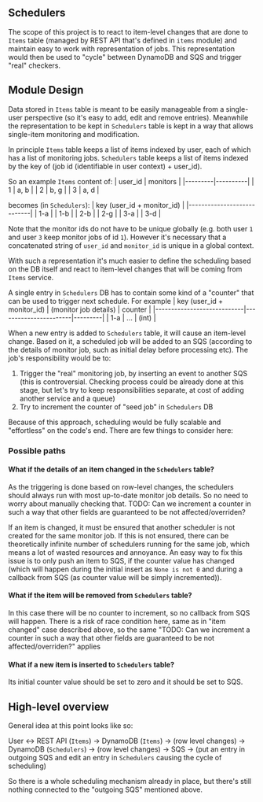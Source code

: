 ## Schedulers
The scope of this project is to react to item-level changes that are done to `Items` table (managed by
REST API that's defined in `items` module) and maintain easy to work with representation of jobs.
This representation would then be used to "cycle" between DynamoDB and SQS and trigger "real" checkers.

## Module Design
Data stored in `Items` table is meant to be easily manageable from a single-user perspective (so it's easy
to add, edit and remove entries).
Meanwhile the representation to be kept in `Schedulers` table is kept in a way that allows single-item monitoring
and modification.

In principle `Items` table keeps a list of items indexed by user, each of which has a list of monitoring jobs.
`Schedulers` table keeps a list of items indexed by the key of (job id (identifiable in user context) + user_id).

So an example `Items` content of:
| user_id | monitors |
|---------|----------|
| 1       | a, b     |
| 2       | b, g     |
| 3       | a, d     |

becomes (in `Schedulers`):
| key (user_id + monitor_id) |
|----------------------------|
| 1-a                        |
| 1-b                        |
| 2-b                        |
| 2-g                        |
| 3-a                        |
| 3-d                        |

Note that the monitor ids do not have to be unique globally (e.g. both user `1` and user `3` keep monitor jobs of id `1`).
However it's necessary that a concatenated string of `user_id` and `monitor_id` is unique in a global context.

With such a representation it's much easier to define the scheduling based on the DB itself and react to item-level changes that will be coming from `Items` service.

A single entry in `Schedulers` DB has to contain some kind of a "counter" that can be used to trigger next schedule.
For example
| key (user_id + monitor_id) | (monitor job details) | counter |
|----------------------------|-----------------------|---------|
| 1-a                        | ...                   | (int)   |

When a new entry is added to `Schedulers` table, it will cause an item-level change.
Based on it, a scheduled job will be added to an SQS (according to the details of monitor job, such as initial delay before processing etc).
The job's responsibility would be to:
1. Trigger the "real" monitoring job, by inserting an event to another SQS (this is controversial. Checking process could be already done at this stage, but let's try to keep responsibilities separate, at cost of adding another service and a queue)
2. Try to increment the counter of "seed job" in `Schedulers` DB

Because of this approach, scheduling would be fully scalable and "effortless" on the code's end.
There are few things to consider here:

### Possible paths
#### What if the details of an item changed in the `Schedulers` table?
As the triggering is done based on row-level changes, the schedulers should always run with most up-to-date monitor job details.
So no need to worry about manually checking that. TODO: Can we increment a counter in such a way that other fields are guaranteed to be not affected/overriden?

If an item is changed, it must be ensured that another scheduler is not created for the same monitor job.
If this is not ensured, there can be theoretically infinite number of schedulers running for the same job, which means a lot of wasted resources and annoyance.
An easy way to fix this issue is to only push an item to SQS, if the counter value has changed (which will happen during the initial insert as `None is not 0` and during a callback from SQS (as counter value will be simply incremented)).

#### What if the item will be removed from `Schedulers` table?
In this case there will be no counter to increment, so no callback from SQS will happen.
There is a risk of race condition here, same as in "item changed" case described above, so the same "TODO: Can we increment a counter in such a way that other fields are guaranteed to be not affected/overriden?" applies

#### What if a new item is inserted to `Schedulers` table?
Its initial counter value should be set to zero and it should be set to SQS.



## High-level overview
General idea at this point looks like so:

User <-> REST API (`Items`) -> DynamoDB (`Items`) -> (row level changes) -> DynamoDB (`Schedulers`) -> (row level changes) -> SQS -> (put an entry in outgoing SQS and edit an entry in `Schedulers` causing the cycle of scheduling)

So there is a whole scheduling mechanism already in place, but there's still nothing connected to the "outgoing SQS" mentioned above.
